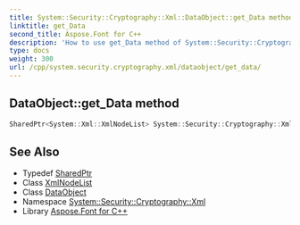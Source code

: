 ```yaml
---
title: System::Security::Cryptography::Xml::DataObject::get_Data method
linktitle: get_Data
second_title: Aspose.Font for C++
description: 'How to use get_Data method of System::Security::Cryptography::Xml::DataObject class in C++.'
type: docs
weight: 300
url: /cpp/system.security.cryptography.xml/dataobject/get_data/
---
```

## DataObject::get_Data method




```cpp
SharedPtr<System::Xml::XmlNodeList> System::Security::Cryptography::Xml::DataObject::get_Data()
```

## See Also

* Typedef [SharedPtr](../../../system/sharedptr/)
* Class [XmlNodeList](../../../system.xml/xmlnodelist/)
* Class [DataObject](../)
* Namespace [System::Security::Cryptography::Xml](../../)
* Library [Aspose.Font for C++](../../../)
